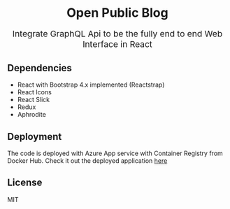 <p align="center" style="color: #343a40">
    <h1 align="center">Open Public Blog</h1>
</p>
<p align="center" style="font-size: 1.2rem;">Integrate GraphQL Api to be the fully end to end Web Interface in React</p>

## Dependencies

- React with Bootstrap 4.x implemented (Reactstrap)
- React Icons
- React Slick
- Redux
- Aphrodite

## Deployment

The code is deployed with Azure App service with Container Registry from Docker Hub. Check it out the deployed application [here](https://hafizhlabs.azurewebsites.net)

## License

MIT
